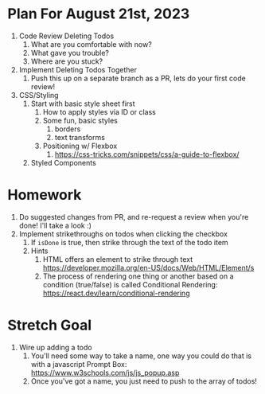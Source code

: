 # Plan For August 21st, 2023

1. Code Review Deleting Todos
   1. What are you comfortable with now?
   2. What gave you trouble?
   3. Where are you stuck?
2. Implement Deleting Todos Together
   1. Push this up on a separate branch as a PR, lets do your first code review!
3. CSS/Styling
   1. Start with basic style sheet first
      1. How to apply styles via ID or class
      2. Some fun, basic styles
         1. borders
         2. text transforms
      3. Positioning w/ Flexbox
         1. https://css-tricks.com/snippets/css/a-guide-to-flexbox/
   2. Styled Components


# Homework
1. Do suggested changes from PR, and re-request a review when you're done! I'll take a look :)
2. Implement strikethroughs on todos when clicking the checkbox
   1. If `isDone` is true, then strike through the text of the todo item
   2. Hints
      1. HTML offers an element to strike through text https://developer.mozilla.org/en-US/docs/Web/HTML/Element/s
      2. The process of rendering one thing or another based on a condition (true/false) is called Conditional Rendering: https://react.dev/learn/conditional-rendering

# Stretch Goal
1. Wire up adding a todo
   1. You'll need some way to take a name, one way you could do that is with a javascript Prompt Box: https://www.w3schools.com/js/js_popup.asp
   2. Once you've got a name, you just need to push to the array of todos!
